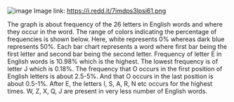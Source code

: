 ![image](https://user-images.githubusercontent.com/54874663/108743676-0724b880-7507-11eb-8fe9-7cbbd24851ea.png)
Image link: https://i.redd.it/7imdps3lpsi61.png

The graph is about frequency of the 26 letters in English words and where they occur in the word.
The range of colors indicating the percentage of frequencies is shown below.
Here, white represents 0% whereas dark blue represents 50%.
Each bar chart represents a word where first bar being the first letter and second bar being the second letter.
Frequency of letter E in English words is 10.98% which is the highest.
The lowest frequency is of letter J which is 0.18%.
The frequency that O occurs in the first position of English letters is about 2.5-5%.
And that O occurs in the last position is about 0.5-1%.
After E, the letters I, S, A, R, N etc occurs for the highest times.
W, Z, X, Q, J are present in very less number of English words.

